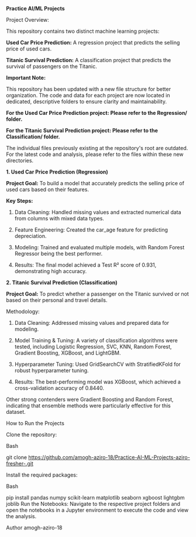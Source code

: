 **Practice AI/ML Projects**

Project Overview:

This repository contains two distinct machine learning projects:

**Used Car Price Prediction:** A regression project that predicts the selling price of used cars.

**Titanic Survival Prediction:** A classification project that predicts the survival of passengers on the Titanic.

**Important Note:**

This repository has been updated with a new file structure for better organization. The code and data for each project are now located in dedicated, descriptive folders to ensure clarity and maintainability.

**For the Used Car Price Prediction project: Please refer to the Regression/ folder.**

**For the Titanic Survival Prediction project: Please refer to the Classification/ folder.**

The individual files previously existing at the repository's root are outdated. For the latest code and analysis, please refer to the files within these new directories.

**1. Used Car Price Prediction (Regression)**

**Project Goal:** To build a model that accurately predicts the selling price of used cars based on their features.

**Key Steps:**

1. Data Cleaning: Handled missing values and extracted numerical data from columns with mixed data types.

2. Feature Engineering: Created the car_age feature for predicting depreciation.

3. Modeling: Trained and evaluated multiple models, with Random Forest Regressor being the best performer.

4. Results: The final model achieved a Test R² score of 0.931, demonstrating high accuracy.

**2. Titanic Survival Prediction (Classification)**

**Project Goal:** To predict whether a passenger on the Titanic survived or not based on their personal and travel details.

Methodology:

1. Data Cleaning: Addressed missing values and prepared data for modeling.

2. Model Training & Tuning: A variety of classification algorithms were tested, including Logistic Regression, SVC, KNN, Random Forest, Gradient Boosting, XGBoost, and LightGBM.

3. Hyperparameter Tuning: Used GridSearchCV with StratifiedKFold for robust hyperparameter tuning.

4. Results: The best-performing model was XGBoost, which achieved a cross-validation accuracy of 0.8440.

Other strong contenders were Gradient Boosting and Random Forest, indicating that ensemble methods were particularly effective for this dataset.

How to Run the Projects

Clone the repository:

Bash

git clone https://github.com/amogh-aziro-18/Practice-AI-ML-Projects-aziro-fresher-.git

Install the required packages:

Bash

pip install pandas numpy scikit-learn matplotlib seaborn xgboost lightgbm joblib
Run the Notebooks: Navigate to the respective project folders and open the notebooks in a Jupyter environment to execute the code and view the analysis.

Author
amogh-aziro-18
